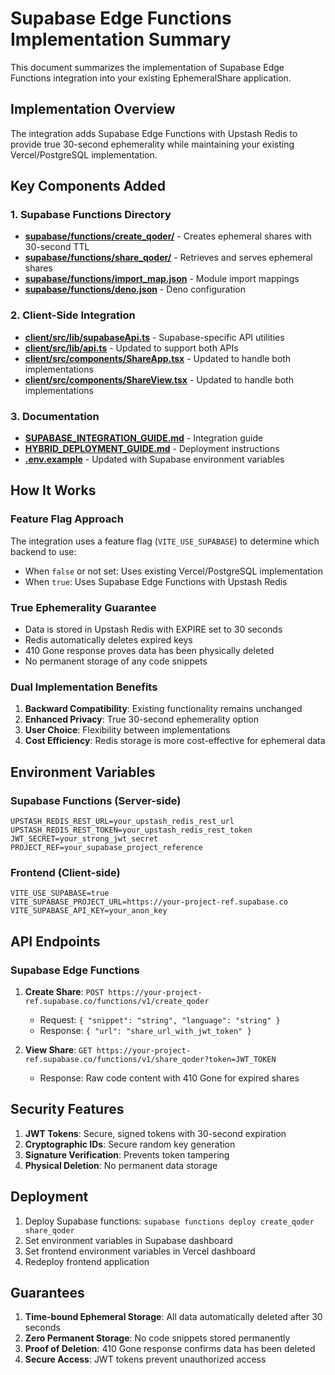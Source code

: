 # Supabase Edge Functions Implementation Summary

This document summarizes the implementation of Supabase Edge Functions integration into your existing EphemeralShare application.

## Implementation Overview

The integration adds Supabase Edge Functions with Upstash Redis to provide true 30-second ephemerality while maintaining your existing Vercel/PostgreSQL implementation.

## Key Components Added

### 1. Supabase Functions Directory
- **[supabase/functions/create_qoder/](file:///c%3A/Users/Satyajeet/Downloads/EphemeralShare/EphemeralShare/supabase/functions/create_qoder)** - Creates ephemeral shares with 30-second TTL
- **[supabase/functions/share_qoder/](file:///c%3A/Users/Satyajeet/Downloads/EphemeralShare/EphemeralShare/supabase/functions/share_qoder)** - Retrieves and serves ephemeral shares
- **[supabase/functions/import_map.json](file:///c%3A/Users/Satyajeet/Downloads/EphemeralShare/EphemeralShare/supabase/functions/import_map.json)** - Module import mappings
- **[supabase/functions/deno.json](file:///c%3A/Users/Satyajeet/Downloads/EphemeralShare/EphemeralShare/supabase/functions/deno.json)** - Deno configuration

### 2. Client-Side Integration
- **[client/src/lib/supabaseApi.ts](file:///c%3A/Users/Satyajeet/Downloads/EphemeralShare/EphemeralShare/client/src/lib/supabaseApi.ts)** - Supabase-specific API utilities
- **[client/src/lib/api.ts](file:///c%3A/Users/Satyajeet/Downloads/EphemeralShare/EphemeralShare/client/src/lib/api.ts)** - Updated to support both APIs
- **[client/src/components/ShareApp.tsx](file:///c%3A/Users/Satyajeet/Downloads/EphemeralShare/EphemeralShare/client/src/components/ShareApp.tsx)** - Updated to handle both implementations
- **[client/src/components/ShareView.tsx](file:///c%3A/Users/Satyajeet/Downloads/EphemeralShare/EphemeralShare/client/src/components/ShareView.tsx)** - Updated to handle both implementations

### 3. Documentation
- **[SUPABASE_INTEGRATION_GUIDE.md](file:///c%3A/Users/Satyajeet/Downloads/EphemeralShare/EphemeralShare/SUPABASE_INTEGRATION_GUIDE.md)** - Integration guide
- **[HYBRID_DEPLOYMENT_GUIDE.md](file:///c%3A/Users/Satyajeet/Downloads/EphemeralShare/EphemeralShare/HYBRID_DEPLOYMENT_GUIDE.md)** - Deployment instructions
- **[.env.example](file:///c%3A/Users/Satyajeet/Downloads/EphemeralShare/EphemeralShare/.env.example)** - Updated with Supabase environment variables

## How It Works

### Feature Flag Approach
The integration uses a feature flag (`VITE_USE_SUPABASE`) to determine which backend to use:
- When `false` or not set: Uses existing Vercel/PostgreSQL implementation
- When `true`: Uses Supabase Edge Functions with Upstash Redis

### True Ephemerality Guarantee
- Data is stored in Upstash Redis with EXPIRE set to 30 seconds
- Redis automatically deletes expired keys
- 410 Gone response proves data has been physically deleted
- No permanent storage of any code snippets

### Dual Implementation Benefits
1. **Backward Compatibility**: Existing functionality remains unchanged
2. **Enhanced Privacy**: True 30-second ephemerality option
3. **User Choice**: Flexibility between implementations
4. **Cost Efficiency**: Redis storage is more cost-effective for ephemeral data

## Environment Variables

### Supabase Functions (Server-side)
```
UPSTASH_REDIS_REST_URL=your_upstash_redis_rest_url
UPSTASH_REDIS_REST_TOKEN=your_upstash_redis_rest_token
JWT_SECRET=your_strong_jwt_secret
PROJECT_REF=your_supabase_project_reference
```

### Frontend (Client-side)
```
VITE_USE_SUPABASE=true
VITE_SUPABASE_PROJECT_URL=https://your-project-ref.supabase.co
VITE_SUPABASE_API_KEY=your_anon_key
```

## API Endpoints

### Supabase Edge Functions
1. **Create Share**: `POST https://your-project-ref.supabase.co/functions/v1/create_qoder`
   - Request: `{ "snippet": "string", "language": "string" }`
   - Response: `{ "url": "share_url_with_jwt_token" }`

2. **View Share**: `GET https://your-project-ref.supabase.co/functions/v1/share_qoder?token=JWT_TOKEN`
   - Response: Raw code content with 410 Gone for expired shares

## Security Features

1. **JWT Tokens**: Secure, signed tokens with 30-second expiration
2. **Cryptographic IDs**: Secure random key generation
3. **Signature Verification**: Prevents token tampering
4. **Physical Deletion**: No permanent data storage

## Deployment

1. Deploy Supabase functions: `supabase functions deploy create_qoder share_qoder`
2. Set environment variables in Supabase dashboard
3. Set frontend environment variables in Vercel dashboard
4. Redeploy frontend application

## Guarantees

1. **Time-bound Ephemeral Storage**: All data automatically deleted after 30 seconds
2. **Zero Permanent Storage**: No code snippets stored permanently
3. **Proof of Deletion**: 410 Gone response confirms data has been deleted
4. **Secure Access**: JWT tokens prevent unauthorized access
